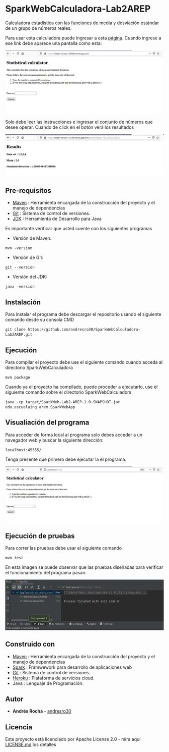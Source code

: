 # SparkWebCalculadora-Lab2AREP
Calculadora estadística con las funciones de media y desviación estándar de un grupo de números reales. 

Para usar esta calculadora puede ingresar a esta [página](https://hidden-stream-43548.herokuapp.com/). Cuando ingrese a ese link debe aparece una pantalla como esta:

![](https://github.com/andresro30/SparkWebCalculadora-Lab2AREP/blob/master/images/heroku.PNG)

Solo debe leer las instrucciones e ingresar el conjunto de números que desee operar. Cuando de click en el botón verá los resultados

![](https://github.com/andresro30/SparkWebCalculadora-Lab2AREP/blob/master/images/resultado.PNG)

## Pre-requisitos
* [Maven](https://maven.apache.org/) : Herramienta encargada de la construcción del proyecto y el manejo de dependencias
* [Git](https://git-scm.com/) : Sistema de control de versiones.
* [JDK](https://www.oracle.com/technetwork/es/java/javase/downloads/index.html) : Herramienta de Desarrollo para Java 

Es importante verificar que usted cuente con los siguientes programas 
* Versión de Maven:
```
mvn -version
```
* Versión de Git:
```
git --version
```
* Versión del JDK:
```
java -version
```


## Instalación
Para instalar el programa debe descargar el repositorio usando el siguiente comando desde su consola CMD
```
git clone https://github.com/andresro30/SparkWebCalculadora-Lab2AREP.git
```
## Ejecución
Para compilar el proyecto debe use el siguiente comando cuando acceda al directorio SparkWebCalculadora
```
mvn package
```
Cuando ya el proyecto ha compilado, puede proceder a ejecutarlo, use el siguiente comando sobre el directorio SparkWebCalculadora
```
java -cp target/SparkWeb-Lab2-AREP-1.0-SNAPSHOT.jar edu.escuelaing.arem.SparkWebApp
```
## Visualiación del programa
Para acceder de forma local al programa solo debes acceder a un navegador web y buscar la siguiente dirección:
```
localhost:45555/
```
Tenga presente que primero debe ejecutar la el programa.

![](https://github.com/andresro30/SparkWebCalculadora-Lab2AREP/blob/master/images/localhost.PNG)

## Ejecución de pruebas
Para correr las pruebas debe usar el siguiente comando
```
mvn test
```
En esta imagen se puede observar que las pruebas diseñadas para verificar el funcionamiento del programa pasan.

![](https://github.com/andresro30/Introduccion-AREP/blob/master/images/pruebas.PNG)

## Construido con
* [Maven](https://maven.apache.org/) : Herramienta encargada de la construcción del proyecto y el manejo de dependencias
* [Spark](https://spark.apache.org/docs/0.9.1/java-programming-guide.html) : Framwework para desarrollo de aplicaciones web
* [Git](https://git-scm.com/) : Sistema de control de versiones.
* [Heroku](https://dashboard.heroku.com/apps) : Plataforma de servicios cloud.
* Java : Lenguaje de Programación.
## Autor
* **Andrés Rocha** - [andresro30](https://github.com/andresro30)

## Licencia 
Este proyecto está licenciado por Apache License 2.0 - mira aquí [LICENSE.md](LICENSE.txt) los detalles
